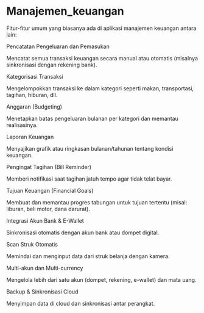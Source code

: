 # Manajemen_keuangan
Fitur-fitur umum yang biasanya ada di aplikasi manajemen keuangan antara lain:

Pencatatan Pengeluaran dan Pemasukan

Mencatat semua transaksi keuangan secara manual atau otomatis (misalnya sinkronisasi dengan rekening bank).

Kategorisasi Transaksi

Mengelompokkan transaksi ke dalam kategori seperti makan, transportasi, tagihan, hiburan, dll.

Anggaran (Budgeting)

Menetapkan batas pengeluaran bulanan per kategori dan memantau realisasinya.

Laporan Keuangan

Menyajikan grafik atau ringkasan bulanan/tahunan tentang kondisi keuangan.

Pengingat Tagihan (Bill Reminder)

Memberi notifikasi saat tagihan jatuh tempo agar tidak telat bayar.

Tujuan Keuangan (Financial Goals)

Membuat dan memantau progres tabungan untuk tujuan tertentu (misal: liburan, beli motor, dana darurat).

Integrasi Akun Bank & E-Wallet

Sinkronisasi otomatis dengan akun bank atau dompet digital.

Scan Struk Otomatis

Memindai dan menginput data dari struk belanja dengan kamera.

Multi-akun dan Multi-currency

Mengelola lebih dari satu akun (dompet, rekening, e-wallet) dan mata uang.

Backup & Sinkronisasi Cloud

Menyimpan data di cloud dan sinkronisasi antar perangkat.

